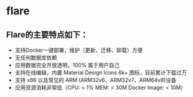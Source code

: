 # flare

## Flare的主要特点如下：

- 支持Docker一键部署，维护（更新、迁移、卸载）方便
- 无任何数据库依赖
- 应用数据完全开放透明，100% 属于用户自己
- 支持在线编辑，内置 Material Design Icons 6k+ 图标，目前累计下载过万
- 支持 x86 以及常见的 ARM (ARM32v6、ARM32v7、ARM64v8)设备
- 应用资源消耗非常低（CPU: < 1% MEM: < 30M Docker Image: < 10M）